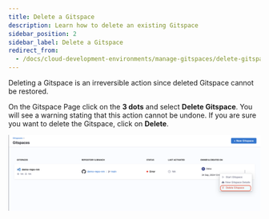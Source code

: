 ```yaml
---
title: Delete a Gitspace
description: Learn how to delete an existing Gitspace
sidebar_position: 2
sidebar_label: Delete a Gitspace
redirect_from:
  - /docs/cloud-development-environments/manage-gitspaces/delete-gitspaces
---
```


Deleting a Gitspace is an irreversible action since deleted Gitspace cannot be restored.  

On the Gitspace Page click on the **3 dots** and select **Delete Gitspace**. You will see a warning stating that this action cannot be undone. If you are sure you want to delete the Gitspace, click on **Delete**.

![](./static/delete-gitspace.png)